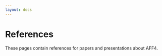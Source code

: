 ```yaml
---
layout: docs
---
```


# References

These pages contain references for papers and presentations about AFF4.